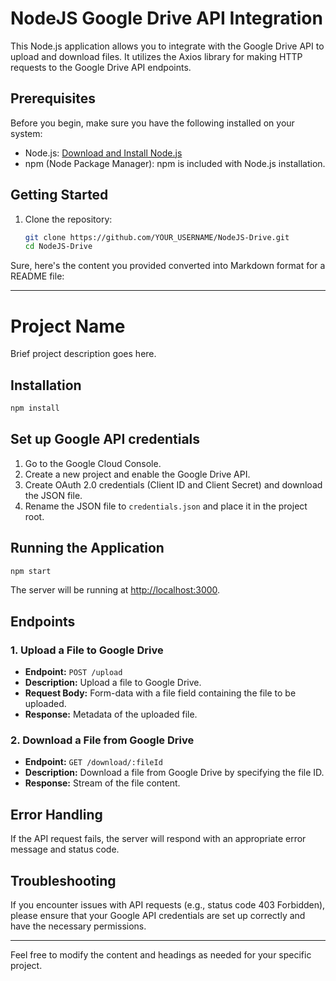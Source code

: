 # NodeJS Google Drive API Integration

This Node.js application allows you to integrate with the Google Drive API to upload and download files. It utilizes the Axios library for making HTTP requests to the Google Drive API endpoints.

## Prerequisites

Before you begin, make sure you have the following installed on your system:

- Node.js: [Download and Install Node.js](https://nodejs.org/)
- npm (Node Package Manager): npm is included with Node.js installation.

## Getting Started

1. Clone the repository:

   ```bash
   git clone https://github.com/YOUR_USERNAME/NodeJS-Drive.git
   cd NodeJS-Drive
Sure, here's the content you provided converted into Markdown format for a README file:

---

# Project Name

Brief project description goes here.

## Installation

```bash
npm install
```

## Set up Google API credentials

1. Go to the Google Cloud Console.
2. Create a new project and enable the Google Drive API.
3. Create OAuth 2.0 credentials (Client ID and Client Secret) and download the JSON file.
4. Rename the JSON file to `credentials.json` and place it in the project root.

## Running the Application

```bash
npm start
```

The server will be running at [http://localhost:3000](http://localhost:3000).

## Endpoints

### 1. Upload a File to Google Drive

- **Endpoint:** `POST /upload`
- **Description:** Upload a file to Google Drive.
- **Request Body:** Form-data with a file field containing the file to be uploaded.
- **Response:** Metadata of the uploaded file.

### 2. Download a File from Google Drive

- **Endpoint:** `GET /download/:fileId`
- **Description:** Download a file from Google Drive by specifying the file ID.
- **Response:** Stream of the file content.

## Error Handling

If the API request fails, the server will respond with an appropriate error message and status code.

## Troubleshooting

If you encounter issues with API requests (e.g., status code 403 Forbidden), please ensure that your Google API credentials are set up correctly and have the necessary permissions.

---

Feel free to modify the content and headings as needed for your specific project.

